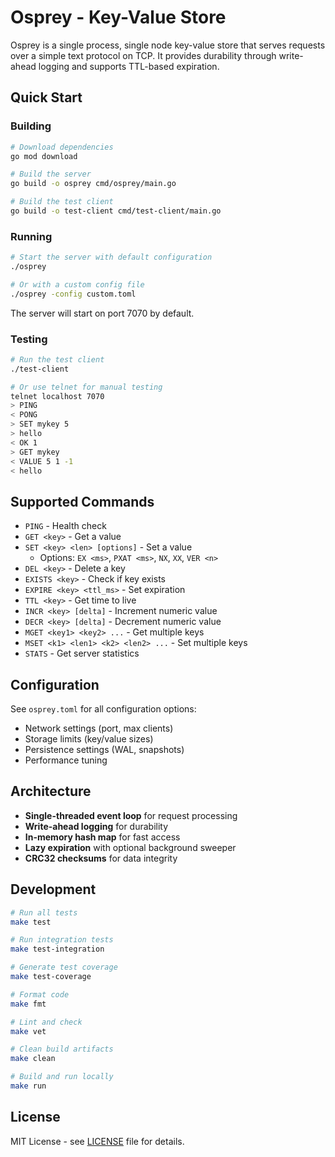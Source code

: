 # Osprey - Key-Value Store

Osprey is a single process, single node key-value store that serves requests over a simple text protocol on TCP. It provides durability through write-ahead logging and supports TTL-based expiration.

## Quick Start

### Building

```bash
# Download dependencies
go mod download

# Build the server
go build -o osprey cmd/osprey/main.go

# Build the test client
go build -o test-client cmd/test-client/main.go
```

### Running

```bash
# Start the server with default configuration
./osprey

# Or with a custom config file
./osprey -config custom.toml
```

The server will start on port 7070 by default.

### Testing

```bash
# Run the test client
./test-client

# Or use telnet for manual testing
telnet localhost 7070
> PING
< PONG
> SET mykey 5
> hello
< OK 1
> GET mykey
< VALUE 5 1 -1
< hello
```

## Supported Commands

- `PING` - Health check
- `GET <key>` - Get a value
- `SET <key> <len> [options]` - Set a value
  - Options: `EX <ms>`, `PXAT <ms>`, `NX`, `XX`, `VER <n>`
- `DEL <key>` - Delete a key
- `EXISTS <key>` - Check if key exists
- `EXPIRE <key> <ttl_ms>` - Set expiration
- `TTL <key>` - Get time to live
- `INCR <key> [delta]` - Increment numeric value
- `DECR <key> [delta]` - Decrement numeric value
- `MGET <key1> <key2> ...` - Get multiple keys
- `MSET <k1> <len1> <k2> <len2> ...` - Set multiple keys
- `STATS` - Get server statistics

## Configuration

See `osprey.toml` for all configuration options:

- Network settings (port, max clients)
- Storage limits (key/value sizes)
- Persistence settings (WAL, snapshots)
- Performance tuning

## Architecture

- **Single-threaded event loop** for request processing
- **Write-ahead logging** for durability
- **In-memory hash map** for fast access
- **Lazy expiration** with optional background sweeper
- **CRC32 checksums** for data integrity

## Development

```bash
# Run all tests
make test

# Run integration tests
make test-integration

# Generate test coverage
make test-coverage

# Format code
make fmt

# Lint and check
make vet

# Clean build artifacts
make clean

# Build and run locally
make run
```

## License

MIT License - see [LICENSE](LICENSE) file for details.